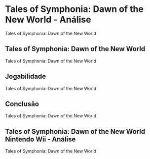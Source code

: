---
---

# Tales of Symphonia: Dawn of the New World - Análise

Tales of Symphonia: Dawn of the New World

## Tales of Symphonia: Dawn of the New World

Tales of Symphonia: Dawn of the New World

## Jogabilidade

Tales of Symphonia: Dawn of the New World

## Conclusão

Tales of Symphonia: Dawn of the New World

## Tales of Symphonia: Dawn of the New World Nintendo Wii - Análise

Tales of Symphonia: Dawn of the New World

